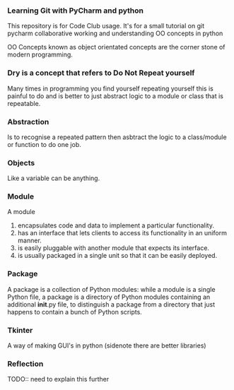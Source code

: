 ### Learning Git with PyCharm and python
This repository is for Code Club usage. It's for a small tutorial on git pycharm collaborative working and understanding OO concepts in python

OO Concepts known as object orientated concepts are the corner stone of modern programming.

### Dry is a concept that refers to Do Not Repeat yourself
Many times in programming you find yourself repeating yourself this is painful to do and is better to just abstract logic to a module or class that is repeatable.

### Abstraction
Is to recognise a repeated pattern then asbtract the logic to a class/module or function to do one job.

### Objects
Like a variable can be anything.

### Module
A module
1. encapsulates code and data to implement a particular functionality.
2. has an interface that lets clients to access its functionality in an uniform manner.
3. is easily pluggable with another module that expects its interface.
4. is usually packaged in a single unit so that it can be easily deployed.

### Package
A package is a collection of Python modules: while a module is a single Python file, a package is a directory of Python modules containing an additional __init__.py file, to distinguish a package from a directory that just happens to contain a bunch of Python scripts.


### Tkinter
A way of making GUI's in python (sidenote there are better libraries)

### Reflection
TODO:: need to explain this further
